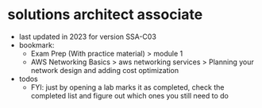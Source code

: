 # solutions architect associate

- last updated in 2023 for version SSA-C03
- bookmark:
  - Exam Prep (With practice material) > module 1
  - AWS Networking Basics > aws networking services > Planning your network design and adding cost optimization
- todos
  - FYI: just by opening a lab marks it as completed, check the completed list and figure out which ones you still need to do
